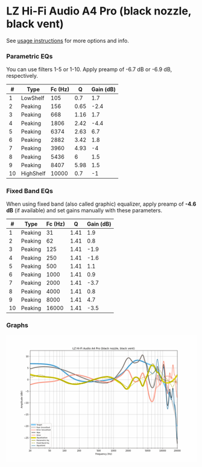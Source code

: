 # LZ Hi-Fi Audio A4 Pro (black nozzle, black vent)
See [usage instructions](https://github.com/jaakkopasanen/AutoEq#usage) for more options and info.

### Parametric EQs
You can use filters 1-5 or 1-10. Apply preamp of -6.7 dB or -6.9 dB, respectively.

|   # | Type      |   Fc (Hz) |    Q |   Gain (dB) |
|-----|-----------|-----------|------|-------------|
|   1 | LowShelf  |       105 | 0.7  |         1.7 |
|   2 | Peaking   |       156 | 0.65 |        -2.4 |
|   3 | Peaking   |       668 | 1.16 |         1.7 |
|   4 | Peaking   |      1806 | 2.42 |        -4.4 |
|   5 | Peaking   |      6374 | 2.63 |         6.7 |
|   6 | Peaking   |      2882 | 3.42 |         1.8 |
|   7 | Peaking   |      3960 | 4.93 |        -4   |
|   8 | Peaking   |      5436 | 6    |         1.5 |
|   9 | Peaking   |      8407 | 5.98 |         1.5 |
|  10 | HighShelf |     10000 | 0.7  |        -1   |

### Fixed Band EQs
When using fixed band (also called graphic) equalizer, apply preamp of **-4.6 dB** (if available) and set gains manually with these parameters.

|   # | Type    |   Fc (Hz) |    Q |   Gain (dB) |
|-----|---------|-----------|------|-------------|
|   1 | Peaking |        31 | 1.41 |         1.9 |
|   2 | Peaking |        62 | 1.41 |         0.8 |
|   3 | Peaking |       125 | 1.41 |        -1.9 |
|   4 | Peaking |       250 | 1.41 |        -1.6 |
|   5 | Peaking |       500 | 1.41 |         1.1 |
|   6 | Peaking |      1000 | 1.41 |         0.9 |
|   7 | Peaking |      2000 | 1.41 |        -3.7 |
|   8 | Peaking |      4000 | 1.41 |         0.8 |
|   9 | Peaking |      8000 | 1.41 |         4.7 |
|  10 | Peaking |     16000 | 1.41 |        -3.5 |

### Graphs
![](./LZ%20Hi-Fi%20Audio%20A4%20Pro%20(black%20nozzle,%20black%20vent).png)
